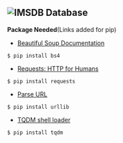 ![IMSDB Database](https://www.imsdb.com/)
------------------

__Package Needed__(Links added for pip)
* [Beautiful Soup Documentation](https://www.crummy.com/software/BeautifulSoup/bs4/doc/)
```shell
$ pip install bs4
```
* [Requests: HTTP for Humans](http://docs.python-requests.org/en/master/) 
```shell
$ pip install requests
```
* [Parse URL](https://docs.python.org/3/library/urllib.parse.html)
```shell
$ pip install urllib
```
* [TQDM shell loader](https://github.com/tqdm/tqdm)
```shell
$ pip install tqdm
```

